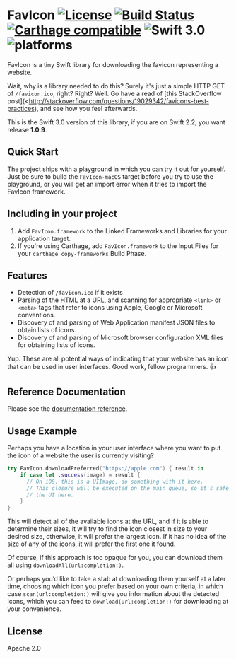 # FavIcon [![License](https://img.shields.io/badge/license-Apache%202.0-lightgrey.svg)](https://raw.githubusercontent.com/bitserf/FavIcon/master/LICENSE) [![Build Status](https://travis-ci.org/bitserf/FavIcon.svg)](https://travis-ci.org/bitserf/FavIcon) [![Carthage compatible](https://img.shields.io/badge/Carthage-compatible-4BC51D.svg?style=flat)](https://github.com/Carthage/Carthage) ![Swift 3.0](https://img.shields.io/badge/Swift-3.0-orange.svg) ![platforms](https://img.shields.io/badge/platforms-iOS%20%7C%20macOS%20-lightgrey.svg)
FavIcon is a tiny Swift library for downloading the favicon representing a website.

Wait, why is a library needed to do this? Surely it's just a simple HTTP GET of
`/favicon.ico`, right? Right?  Well. Go have a read of [this StackOverflow
post](<http://stackoverflow.com/questions/19029342/favicons-best-practices), and
see how you feel afterwards.

This is the Swift 3.0 version of this library, if you are on Swift 2.2, you want release **1.0.9**.

## Quick Start
The project ships with a playground in which you can try it out for yourself.
Just be sure to build the `FavIcon-macOS` target before you try to use the
playground, or you will get an import error when it tries to import the FavIcon
framework.

## Including in your project

1. Add `FavIcon.framework` to the Linked Frameworks and Libraries for your application target.
2. If you're using Carthage, add `FavIcon.framework` to the Input Files for your `carthage copy-frameworks` Build Phase.

## Features
- Detection of `/favicon.ico` if it exists
- Parsing of the HTML at a URL, and scanning for appropriate `<link>` or
  `<meta>` tags that refer to icons using Apple, Google or Microsoft
  conventions.
- Discovery of and parsing of Web Application manifest JSON files to obtain
  lists of icons.
- Discovery of and parsing of Microsoft browser configuration XML files for
  obtaining lists of icons.

Yup. These are all potential ways of indicating that your website has an icon
that can be used in user interfaces. Good work, fellow programmers. 👍

## Reference Documentation

Please see the [documentation reference](http://bitserf.github.io/FavIcon/).

## Usage Example
Perhaps you have a location in your user interface where you want to put
the icon of a website the user is currently visiting?

```swift
try FavIcon.downloadPreferred("https://apple.com") { result in
    if case let .success(image) = result {
      // On iOS, this is a UIImage, do something with it here.
      // This closure will be executed on the main queue, so it's safe to touch
      // the UI here.
    }
}
```

This will detect all of the available icons at the URL, and if it is able to
determine their sizes, it will try to find the icon closest in size to your
desired size, otherwise, it will prefer the largest icon. If it has no idea of
the size of any of the icons, it will prefer the first one it found.

Of course, if this approach is too opaque for you, you can download them all
using `downloadAll(url:completion:)`.

Or perhaps you’d like to take a stab at downloading them yourself at a later
time, choosing which icon you prefer based on your own criteria, in which case
`scan(url:completion:)` will give you information about the detected icons, which
you can feed to `download(url:completion:)` for downloading at your convenience.

## License
Apache 2.0

